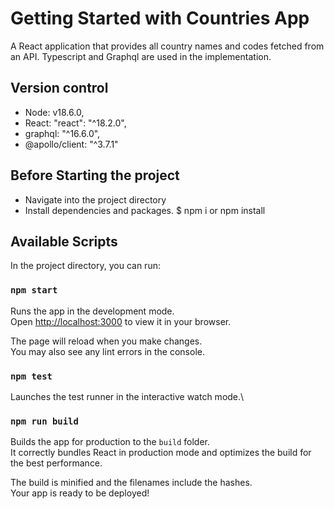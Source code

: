 # Getting Started with Countries App

A React application that provides all country names and codes fetched from an API. Typescript and Graphql are used in the implementation.

## Version control

- Node: v18.6.0,
- React: "react": "^18.2.0",
- graphql: "^16.6.0",
- @apollo/client: "^3.7.1"

## Before Starting the project

- Navigate into the project directory
- Install dependencies and packages. $ npm i or npm install

## Available Scripts

In the project directory, you can run:

### `npm start`

Runs the app in the development mode.\
Open [http://localhost:3000](http://localhost:3000) to view it in your browser.

The page will reload when you make changes.\
You may also see any lint errors in the console.

### `npm test`

Launches the test runner in the interactive watch mode.\

### `npm run build`

Builds the app for production to the `build` folder.\
It correctly bundles React in production mode and optimizes the build for the best performance.

The build is minified and the filenames include the hashes.\
Your app is ready to be deployed!

